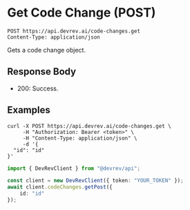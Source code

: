 # Get Code Change (POST)

```http
POST https://api.devrev.ai/code-changes.get
Content-Type: application/json
```

Gets a code change object.



## Response Body

- 200: Success.

## Examples

```shell
curl -X POST https://api.devrev.ai/code-changes.get \
     -H "Authorization: Bearer <token>" \
     -H "Content-Type: application/json" \
     -d '{
  "id": "id"
}'
```

```typescript
import { DevRevClient } from "@devrev/api";

const client = new DevRevClient({ token: "YOUR_TOKEN" });
await client.codeChanges.getPost({
    id: "id"
});

```